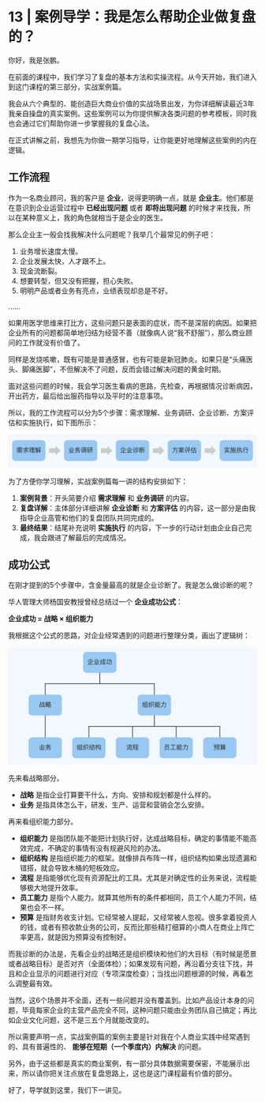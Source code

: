 # 13 | 案例导学：我是怎么帮助企业做复盘的？
你好，我是张鹏。

在前面的课程中，我们学习了复盘的基本方法和实操流程。从今天开始，我们进入到这门课程的第三部分，实战案例篇。

我会从六个典型的、能创造巨大商业价值的实战场景出发，为你详细解读最近3年我亲自操盘的真实案例。这些案例可以为你提供解决各类问题的参考模板，同时我也会通过它们帮助你进一步掌握我的复盘心法。

在正式讲解之前，我想先为你做一期学习指导，让你能更好地理解这些案例的内在逻辑。

## 工作流程

作为一名商业顾问，我的客户是 **企业**，说得更明确一点，就是 **企业主**。他们都是在意识到企业运营过程中 **已经出现问题** 或者 **即将出现问题** 的时候才来找我，所以在某种意义上，我的角色就相当于是企业的医生。

那么企业主一般会找我解决什么问题呢？我举几个最常见的例子吧：

1. 业务增长速度太慢。
2. 企业发展太快，人才跟不上。
3. 现金流断裂。
4. 想要转型，但又没有把握，担心失败。
5. 明明产品或者业务有亮点，业绩表现却总是不好。

……

如果用医学思维来打比方，这些问题只是表面的症状，而不是深层的病因。如果把企业所有的问题都简单地归结为经营不善（就像病人说“我不舒服”），那么商业顾问的工作就没有价值了。

同样是发烧咳嗽，既有可能是普通感冒，也有可能是新冠肺炎。如果只是“头痛医头、脚痛医脚”，不但解决不了问题，反而会错过解决问题的黄金时期。

面对这些问题的时候，我会学习医生看病的思路，先检查，再根据情况诊断病因，开出药方，最后给出服药指导以及平时的注意事项。

所以，我的工作流程可以分为5个步骤：需求理解、业务调研、企业诊断、方案评估和实施执行，如下图所示：

![](images/348454/d88f861ea085006bc5332b2f2ae2901d.jpg)

为了方便你学习理解，实战案例篇每一讲的结构安排如下：

1. **案例背景**：开头简要介绍 **需求理解** 和 **业务调研** 的内容。
2. **复盘详解**：主体部分详细讲解 **企业诊断** 和 **方案评估** 的内容，这一部分是由我指导企业高管和他们的复盘团队共同完成的。
3. **最终结果**：结尾补充说明 **实施执行** 的内容，下一步的行动计划由企业自己完成，我会跟进了解最后的完成情况。

## 成功公式

在刚才提到的5个步骤中，含金量最高的就是企业诊断了。我是怎么做诊断的呢？

华人管理大师杨国安教授曾经总结过一个 **企业成功公式**：

**企业成功 = 战略 × 组织能力**

我根据这个公式的思路，对企业经常遇到的问题进行整理分类，画出了逻辑树：

![](images/348454/4a3fa4bb938676bd5afe1c892bbd73ec.jpg)

先来看战略部分。

- **战略** 是指企业打算要干什么，方向、安排和规划都是什么样的。
- **业务** 是指具体怎么干，研发、生产、运营和营销会怎么安排。

再来看组织能力部分。

- **组织能力** 是指团队能不能把计划执行好，达成战略目标，确定的事情能不能高效完成，不确定的事情有没有规避风险的办法。
- **组织结构** 是指组织能力的框架。就像排兵布阵一样，组织结构如果出现遗漏和错搭，就会导致木桶的短板效应。
- **流程** 是指能够优化现有资源配比的工具。尤其是对确定性的业务来说，流程能够极大地提升效率。
- **员工能力** 是指个人能力。就算其他所有的条件都相同，员工个人能力不同，结果也会不一样。
- **预算** 是指财务收支计划。它经常被人提起，又经常被人忽视。很多拿着投资人的钱，或者有预收款业务的公司，反而比那些精打细算的小商人在商业上阵亡率更高，就是因为预算没有控制好。

而我诊断的办法是，先看企业的战略还是组织模块和他们的大目标（有时候是愿景或者战略目标）是否对齐（全面体检）；如果发现有问题，再沿着分支往下找，并且和企业显示的问题进行对应（专项深度检查）；当找出问题根源的时候，再看怎么调整最有效。

当然，这6个场景并不全面，还有一些问题并没有覆盖到。比如产品设计本身的问题，毕竟每家企业的主营产品完全不同，这种问题只能由业务团队自己搞定；再比如企业文化问题，这不是三五个月就能改变的。

所以需要声明一点，实战案例篇的案例主要是针对我在个人商业实践中经常遇到的、具有普遍性的、 **能够在短期（一个季度内）内解决** 的问题。

另外，由于这些都是真实的商业案例，有一部分具体数据需要保密，不能展示出来，所以请你把关注点放在复盘思路上，这也是这门课程最有价值的部分。

好了，导学就到这里，我们下一讲见。